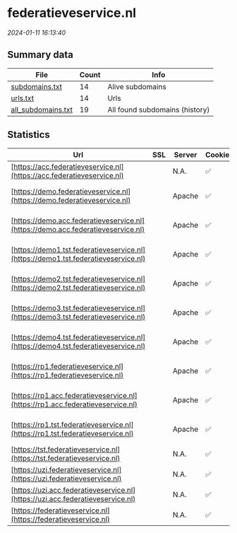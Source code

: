 # federatieveservice.nl
*2024-01-11 16:13:40*
## Summary data
| File       | Count | Info |
|------------|-------|------|
|[subdomains.txt](/data/federatieveservice.nl/subdomains.txt)|14|Alive subdomains|
|[urls.txt](/data/federatieveservice.nl/urls.txt)|14|Urls|
|[all_subdomains.txt](/data/federatieveservice.nl/all_subdomains.txt)|19|All found subdomains (history)|
## Statistics
| Url | SSL | Server | Cookie | HSTS | CSP | XFO | XXP | RP | Tech |Title |
|------------|-------|------|------|------|------|------|------|------|------|------|
|[https://acc.federatieveservice.nl](https://acc.federatieveservice.nl)| |N.A.|:white_check_mark: |:white_check_mark: |:white_check_mark: |:white_check_mark: |:white_check_mark: |HSTS|[organization_fr...|
|[https://demo.federatieveservice.nl](https://demo.federatieveservice.nl)| |Apache|:white_check_mark: |:white_check_mark: |:white_check_mark: | |:white_check_mark: |Apache HTTP Serv...|A-Select Filter...|
|[https://demo.acc.federatieveservice.nl](https://demo.acc.federatieveservice.nl)| |Apache|:white_check_mark: |:white_check_mark: |:white_check_mark: | |:white_check_mark: |Apache HTTP Serv...|A-Select Filter...|
|[https://demo1.tst.federatieveservice.nl](https://demo1.tst.federatieveservice.nl)| |Apache|:white_check_mark: |:white_check_mark: |:white_check_mark: | |:white_check_mark: |Apache HTTP Serv...|A-Select Filter...|
|[https://demo2.tst.federatieveservice.nl](https://demo2.tst.federatieveservice.nl)| |Apache|:white_check_mark: |:white_check_mark: |:white_check_mark: | |:white_check_mark: |Apache HTTP Serv...|A-Select Filter...|
|[https://demo3.tst.federatieveservice.nl](https://demo3.tst.federatieveservice.nl)| |Apache|:white_check_mark: |:white_check_mark: |:white_check_mark: | |:white_check_mark: |Apache HTTP Serv...|A-Select Filter...|
|[https://demo4.tst.federatieveservice.nl](https://demo4.tst.federatieveservice.nl)| |Apache|:white_check_mark: |:white_check_mark: |:white_check_mark: | |:white_check_mark: |Apache HTTP Serv...|A-Select Filter...|
|[https://rp1.federatieveservice.nl](https://rp1.federatieveservice.nl)| |Apache|:white_check_mark: |:white_check_mark: |:white_check_mark: | |:white_check_mark: |Apache HTTP Serv...||
|[https://rp1.acc.federatieveservice.nl](https://rp1.acc.federatieveservice.nl)| |Apache|:white_check_mark: |:white_check_mark: |:white_check_mark: | |:white_check_mark: |Apache HTTP Serv...||
|[https://rp1.tst.federatieveservice.nl](https://rp1.tst.federatieveservice.nl)| |Apache|:white_check_mark: |:white_check_mark: |:white_check_mark: | |:white_check_mark: |Apache HTTP Serv...||
|[https://tst.federatieveservice.nl](https://tst.federatieveservice.nl)| |N.A.|:white_check_mark: |:white_check_mark: |:white_check_mark: |:white_check_mark: |:white_check_mark: |HSTS|[organization_fr...|
|[https://uzi.federatieveservice.nl](https://uzi.federatieveservice.nl)| |N.A.|:white_check_mark: |:white_check_mark: |:white_check_mark: |:white_check_mark: |:white_check_mark: |HSTS|[organization_fr...|
|[https://uzi.acc.federatieveservice.nl](https://uzi.acc.federatieveservice.nl)| |N.A.|:white_check_mark: |:white_check_mark: |:white_check_mark: |:white_check_mark: |:white_check_mark: |HSTS|[organization_fr...|
|[https://federatieveservice.nl](https://federatieveservice.nl)| |N.A.|:white_check_mark: |:white_check_mark: |:white_check_mark: |:white_check_mark: |:white_check_mark: |HSTS|[organization_fr...|